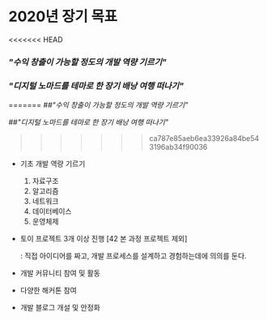 # 2020년 장기 목표

<<<<<<< HEAD
### *"수익 창출이 가능할 정도의 개발 역량 기르기"*

### *"디지털 노마드를 테마로 한 장기 배낭 여행 떠나기"*
=======
*##"수익 창출이 가능할 정도의 개발 역량 기르기"*

*##"디지털 노마드를 테마로 한 장기 배낭 여행 떠나기"*
>>>>>>> ca787e85aeb6ea33926a84be543196ab34f90036

- 기초 개발 역량 기르기

  1. 자료구조
  2. 알고리즘
  3. 네트워크
  4. 데이터베이스
  5. 운영체제

- 토이 프로젝트 3개 이상 진행 [42 본 과정 프로젝트 제외]

  : 직접 아이디어를 짜고, 개발 프로세스를 설계하고 경험하는데에 의의를 둔다.

- 개발 커뮤니티 참여 및 활동

- 다양한 해커톤 참여 

- 개발 블로그 개설 및 안정화

